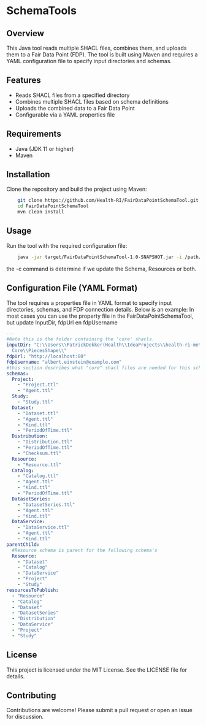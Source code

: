 # SchemaTools

## Overview

This Java tool reads multiple SHACL files, combines them, and uploads them to a Fair Data Point (FDP). The tool is built
using Maven and requires a YAML configuration file to specify input directories and schemas.

## Features

- Reads SHACL files from a specified directory
- Combines multiple SHACL files based on schema definitions
- Uploads the combined data to a Fair Data Point
- Configurable via a YAML properties file

## Requirements

- Java (JDK 11 or higher)
- Maven

## Installation

Clone the repository and build the project using Maven:

```sh
    git clone https://github.com/Health-RI/FairDataPointSchemaTool.git
    cd FairDataPointSchemaTool
    mvn clean install
```

## Usage

Run the tool with the required configuration file:

```sh
    java -jar target/FairDataPointSchemaTool-1.0-SNAPSHOT.jar -i /path/to/Properties.yaml -p yourpassword -c command
```

the -c command is determine if we update the Schema, Resources or both.

## Configuration File (YAML Format)

The tool requires a properties file in YAML format to specify input directories, schemas, and FDP connection details.
Below is an example: In most cases you can use the property file in the FairDataPointSchemaTool, but update InputDir,
fdpUrl en fdpUsername

```yaml
---
#Note this is the folder containing the 'core' shacls.
inputDir: "C:\\Users\\PatrickDekker(Health\\IdeaProjects\\health-ri-metadata\\Formalisation(shacl)\\\
  Core\\PiecesShape\\"
fdpUrl: "http://localhost:80"
fdpUsername: "albert.einstein@example.com"
#this section describes what "core" shacl files are needed for this schema. 
schemas:
  Project:
    - "Project.ttl"
    - "Agent.ttl"
  Study:
    - "Study.ttl"
  Dataset:
    - "Dataset.ttl"
    - "Agent.ttl"
    - "Kind.ttl"
    - "PeriodOfTime.ttl"
  Distribution:
    - "Distribution.ttl"
    - "PeriodOfTime.ttl"
    - "Checksum.ttl"
  Resource:
    - "Resource.ttl"
  Catalog:
    - "Catalog.ttl"
    - "Agent.ttl"
    - "Kind.ttl"
    - "PeriodOfTime.ttl"
  DatasetSeries:
    - "DatasetSeries.ttl"
    - "Agent.ttl"
    - "Kind.ttl"
  DataService:
    - "DataService.ttl"
    - "Agent.ttl"
    - "Kind.ttl"
parentChild:
  #Resource schema is parent for the following schema's
  Resource:
    - "Dataset"
    - "Catalog"
    - "DataService"
    - "Project"
    - "Study"
resourcesToPublish:
  - "Resource"
  - "Catalog"
  - "Dataset"
  - "DatasetSeries"
  - "Distribution"
  - "DataService"
  - "Project"
  - "Study"
```

## License

This project is licensed under the MIT License. See the LICENSE file for details.

## Contributing

Contributions are welcome! Please submit a pull request or open an issue for discussion.

